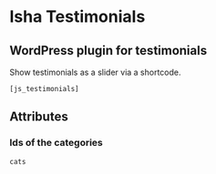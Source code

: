 # Isha Testimonials

## WordPress plugin for testimonials

Show testimonials as a slider via a shortcode.

```
[js_testimonials]
```

## Attributes

### Ids of the categories

```
cats
```
